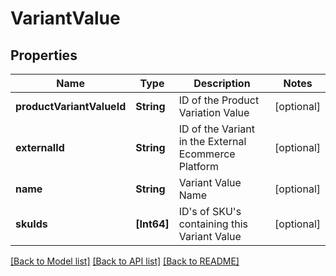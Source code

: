 # VariantValue

## Properties
Name | Type | Description | Notes
------------ | ------------- | ------------- | -------------
**productVariantValueId** | **String** | ID of the Product Variation Value | [optional] 
**externalId** | **String** | ID of the Variant in the External Ecommerce Platform | [optional] 
**name** | **String** | Variant Value Name | [optional] 
**skuIds** | **[Int64]** | ID&#39;s of SKU&#39;s containing this Variant Value | [optional] 

[[Back to Model list]](../README.md#documentation-for-models) [[Back to API list]](../README.md#documentation-for-api-endpoints) [[Back to README]](../README.md)


